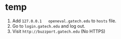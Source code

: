# temp
1. Add `127.0.0.1   openeval.gatech.edu` to `hosts` file.
2. Go to `login.gatech.edu` and log out.
3. Visit `http://buzzport.gatech.edu` (No HTTPS)
